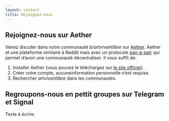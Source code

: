 ```yaml
---
layout: contact
title: Rejoignez-nous
---
```


## Rejoignez-nous sur Aether

Venez discuter dans notre communauté _b/artvivantlibre_ sur
[Aether](https://getaether.net/).
Aether et une plateforme similaire à Reddit mais avec un protocole
[pair-à-pair](https://fr.wikipedia.org/wiki/Pair-%C3%A0-pair)
qui permet d’avoir une communauté décentraliser. Il vous suffit de:

1. Installer Aether (vous pouvez le téléchargez sur
[le site officiel](https://getaether.net/download/)).
1. Créer votre compte, aucuneinformation personnelle n’est requise.
1. Rechercher _artvivantlibre_ dans les communautés.

## Regroupons-nous en pettit groupes sur Telegram et Signal

Texte à écrire.
